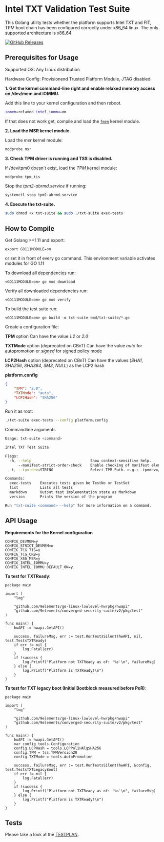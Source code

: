 Intel TXT Validation Test Suite
===============================

This Golang utility tests whether the platform supports Intel TXT and FIT, TPM
boot chain has been configured correctly under x86_64 linux.
The only supported architecture is x86_64.

[![GitHub Releases](https://img.shields.io/github/downloads/9elements/converged-security-suite/v2.0/total?label=Download%20v2.0&style=for-the-badge)](https://github.com/9elements/converged-security-suite/releases/latest/download/txt-suite)

Prerequisites for Usage
-----------------------
Supported OS: Any Linux distribution

Hardware Config: Provisionend Trusted Platform Module, JTAG disabled

**1. Get the kernel command-line right and enable relaxed memory access on /dev/mem and IOMMU.**

Add this line to your kernel configuration and then reboot.

```bash
iomem=relaxed intel_iommu=on
```

If that does not work get, compile and load the
[`fmem`](https://github.com/9elements/fmem) kernel module.

**2. Load the MSR kernel module.**

Load the *msr* kernel module:
```bash
modprobe msr
```

**3. Check TPM driver is running and TSS is disabled.**

If /dev/tpm0 doesn't exist, load the *TPM* kernel module:
```bash
modprobe tpm_tis
```

Stop the *tpm2-abrmd.service* if running:
```bash
systemctl stop tpm2-abrmd.service
```

**4. Execute the txt-suite.**

```bash
sudo chmod +x txt-suite && sudo ./txt-suite exec-tests
```

How to Compile
--------------

Get Golang >=1.11 and export:
```
export GO111MODULE=on
```
or set it in front of every go command.
This environment variable activates modules for GO 1.11


To download all dependencies run:
```
<GO111MODULE=on> go mod download
```

Verify all downloaded dependencies run:
```
<GO111MODULE=on> go mod verify
```

To build the test suite run:

```
<GO111MODULE=on> go build -o txt-suite cmd/txt-suite/*.go
```

Create a configuration file:

**TPM** option
Can have the value *1.2* or *2.0*

**TXTMode** option (deprecated on CBnT)
Can have the value *auto* for autopromotion or *signed* for signed policy mode

**LCP2Hash** option (deprecated on CBnT)
Can have the values (*SHA1*, *SHA256*, *SHA384*, *SM3*, *NULL*) as the LCP2 hash

**platform.config**
```json
{
	"TPM": "2.0",
	"TXTMode": "auto",
	"LCP2Hash": "SHA256"
}
```

Run it as root:

```bash
./txt-suite exec-tests --config platform.config
```

Commandline arguments
```bash
Usage: txt-suite <command>

Intel TXT Test Suite

Flags:
  -h, --help                           Show context-sensitive help.
      --manifest-strict-order-check    Enable checking of manifest elements order
  -t, --tpm-dev=STRING                 Select TPM-Path. e.g.:--tpmdev=/dev/tpmX, with X as number of the TPM module

Commands:
  exec-tests    Executes tests given be TestNo or TestSet
  list          Lists all tests
  markdown      Output test implementation state as Markdown
  version       Prints the version of the program

Run "txt-suite <command> --help" for more information on a command.
```

API Usage
---------

**Requirements for the Kernel configuration**

```
CONFIG_DEVMEM=y
CONFIG_STRICT_DEVMEM=n
CONFIG_TCG_TIS=y
CONFIG_TCG_CRB=y
CONFIG_X86_MSR=y
CONFIG_INTEL_IOMMU=y
CONFIG_INTEL_IOMMU_DEFAULT_ON=y
```

**To test for TXTReady**:

```
package main

import (
	"log"

	"github.com/9elements/go-linux-lowlevel-hw/pkg/hwapi"
	"github.com/9elements/converged-security-suite/v2/pkg/test"
)

func main() {
	hwAPI := hwapi.GetAPI()

	success, failureMsg, err := test.RunTestsSilent(hwAPI, nil, test.TestsTXTReady)
	if err != nil {
		log.Fatal(err)
	}
	if !success {
		log.Printf("Platform not TXTReady as of: '%s'\n", failureMsg)
	} else {
		log.Printf("Platform is TXTReady!\n")
	}
}
```


**To test for TXT legacy boot (Initial Bootblock measured before PoR)**:

```
package main

import (
	"log"

	"github.com/9elements/go-linux-lowlevel-hw/pkg/hwapi"
	"github.com/9elements/converged-security-suite/v2/pkg/test"
)

func main() {
	hwAPI := hwapi.GetAPI()
	var config tools.Configuration
	config.LCPHash = tools.LCPPol2HAlgSHA256
	config.TPM = tss.TPMVersion20
	config.TXTMode = tools.AutoPromotion

	success, failureMsg, err := test.RunTestsSilent(hwAPI, &config, test.TestsTXTLegacyBoot)
	if err != nil {
		log.Fatal(err)
	}
	if !success {
		log.Printf("Platform not TXTReady as of: '%s'\n", failureMsg)
	} else {
		log.Printf("Platform is TXTReady!\n")
	}
}
```

Tests
-----

Please take a look at the [TESTPLAN](TESTPLAN.md).
